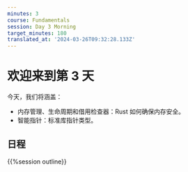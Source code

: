 ```yaml
---
minutes: 3
course: Fundamentals
session: Day 3 Morning
target_minutes: 180
translated_at: '2024-03-26T09:32:28.133Z'
---
```


# 欢迎来到第 3 天

今天，我们将涵盖：

- 内存管理、生命周期和借用检查器：Rust 如何确保内存安全。
- 智能指针：标准库指针类型。

## 日程

{{%session outline}}
